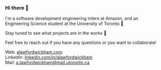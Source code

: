 ### Hi there 👋

I'm a software development engineering intern at Amazon, and an Engineering Science student at the University of Toronto  :thought_balloon:

Stay tuned to see what projects are in the works :roller_coaster: 

Feel free to reach out if you have any questions or you want to collaborate!

Web: <a target="_blank" href="https://alawfordwickham.com">alawfordwickham.com</a>  
LinkedIn: <a target="_blank" href="https://linkedin.com/in/alawfordwickham">linkedin.com/in/alawfordwickham</a>  
Mail: <a target="_blank" href="mailto:a.lawfordwickham@mail.utoronto.ca">a.lawfordwickham@mail.utoronto.ca</a>  

<!--
**aidanlw17/aidanlw17** is a ✨ _special_ ✨ repository because its `README.md` (this file) appears on your GitHub profile.

Here are some ideas to get you started:

- 🔭 I’m currently working on ...
- 🌱 I’m currently learning ...
- 👯 I’m looking to collaborate on ...
- 🤔 I’m looking for help with ...
- 💬 Ask me about ...
- 📫 How to reach me: ...
- 😄 Pronouns: ...
- ⚡ Fun fact: ...
-->
